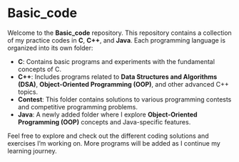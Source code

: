 # Basic_code

Welcome to the **Basic_code** repository. This repository contains a collection of my practice codes in **C**, **C++**, and **Java**. Each programming language is organized into its own folder:

- **C**: Contains basic programs and experiments with the fundamental concepts of C.
- **C++**: Includes programs related to **Data Structures and Algorithms (DSA)**, **Object-Oriented Programming (OOP)**, and other advanced C++ topics.
- **Contest**: This folder contains solutions to various programming contests and competitive programming problems.
- **Java**: A newly added folder where I explore **Object-Oriented Programming (OOP)** concepts and Java-specific features.

Feel free to explore and check out the different coding solutions and exercises I’m working on. More programs will be added as I continue my learning journey.
